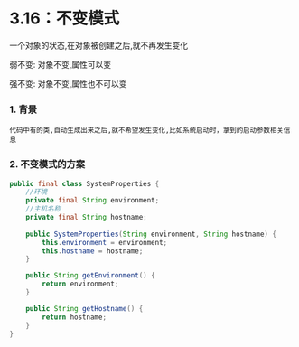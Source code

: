 # 3.16：不变模式

一个对象的状态,在对象被创建之后,就不再发生变化

弱不变: 对象不变,属性可以变

强不变: 对象不变,属性也不可以变



### 1. 背景

```
代码中有的类,自动生成出来之后,就不希望发生变化,比如系统启动时，拿到的启动参数相关信息
```



### 2. 不变模式的方案

```java
public final class SystemProperties {
    //环境
    private final String environment;
    //主机名称
    private final String hostname;
    
    public SystemProperties(String environment, String hostname) {
        this.environment = environment;
        this.hostname = hostname;
    }

    public String getEnvironment() {
        return environment;
    }

    public String getHostname() {
        return hostname;
    }
}
```

